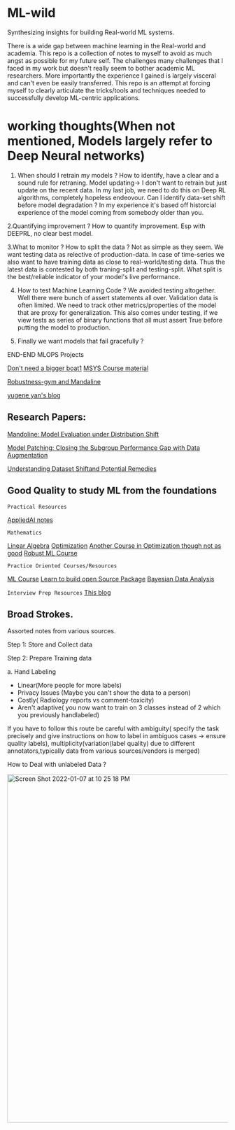 # ML-wild
Synthesizing insights for building Real-world ML systems.

There is a wide gap between machine learning in the Real-world and academia. This repo is a collection of notes to myself to avoid as much angst as possible for my future self. The challenges many challenges that I faced in my work but doesn't really seem to bother academic ML researchers. More importantly the experience I gained is largely visceral and can't even be easily transferred. This repo is an attempt at forcing myself to clearly articulate the tricks/tools and techniques needed to successfully develop ML-centric applications. 

# working thoughts(When not mentioned, Models largely refer to Deep Neural networks)

1. When should I retrain my models ?
How to identify, have a clear and a sound rule for retraning. Model updating-> I don't want to retrain but just update on the recent data. In my last job, we need to do this on Deep RL algorithms, completely hopeless endeovour. Can I identify data-set shift before model degradation ? In my experience it's based off historcial experience of the model coming from somebody older than you.

2.Quantifying improvement ?
How to quantify improvement. Esp with DEEPRL, no clear best model. 

3.What to monitor ? How to split the data ?
Not as simple as they seem. We want testing data as relective of production-data. In case of time-series we also want to have training data as close to real-world/testing data. Thus the latest data is contested by both traning-split and testing-split. What split is the best/reliable indicator of your model's live performance.

4. How to test Machine Learning Code ?
We avoided testing altogether. Well there were bunch of assert statements all over. Validation data is often limited. We need to track other metrics/properties of the model that are proxy for generalization. This also comes under testing, if we view tests as series of binary functions that all must assert True before putting the model to production.

5. Finally we want models that fail gracefully ?



END-END MLOPS Projects

[Don't need a bigger boat1](https://github.com/jacopotagliabue/you-dont-need-a-bigger-boat)
[MSYS Course material](https://github.com/jacopotagliabue/FREE_7773)

[Robustness-gym and Mandaline](https://www.youtube.com/watch?v=mNkqAZ54wGo)

[yugene yan's blog](https://eugeneyan.com/writing/patterns-for-personalization/)


## Research Papers:

[Mandoline: Model Evaluation under Distribution Shift](https://arxiv.org/abs/2107.00643)

[Model Patching: Closing the Subgroup Performance Gap with Data Augmentation](https://arxiv.org/abs/2008.06775)

[Understanding Dataset Shiftand Potential Remedies](https://vectorinstitute.ai/wp-content/uploads/2021/08/ds_project_report_final_august9.pdf)


## Good Quality to study ML from the foundations

`Practical Resources`

[AppliedAI notes](https://github.com/raveendarv/AppliedAiCourse-AssignmentAndNotes)

`Mathematics`

[Linear Algebra](https://www.youtube.com/watch?v=dn_VXccQrJo&list=PLwV-9DG53NDwKJIwF5sANj6Za7qZYywAq)
[Optimization](https://github.com/rishabhk108/AdvancedOptML)
[Another Course in Optimization though not as good](https://cs.uwaterloo.ca/~y328yu/mycourses/794/lecture.html)
[Robust ML Course](https://www.youtube.com/watch?v=txnftFoHHbo)

`Practice Oriented Courses/Resources`

[ML Course](https://github.com/parrt/msds621)
[Learn to build open Source Package](https://jacobtomlinson.dev/series/creating-an-open-source-python-project-from-scratch/)
[Bayesian Data Analysis](https://avehtari.github.io/BDA_course_Aalto/)

`Interview Prep Resources`
[This blog](https://pub.towardsai.net/4-types-of-machine-learning-interview-questions-for-data-scientists-and-machine-learning-engineers-b8135805ce1b)
## Broad Strokes.
Assorted notes from various sources.

Step 1: Store and Collect data

Step 2: Prepare Training data


a. Hand Labeling
- Linear(More people for more labels)
- Privacy Issues (Maybe you can't show the data to a person)
- Costly( Radiology reports vs comment-toxicity)
- Aren't adaptive( you now want to train on 3 classes instead of 2 which you previously handlabeled)

If you have to follow this route be careful with ambiguity( specify the task precisely and give instructions on how to label in ambiguos cases -> ensure quality labels), multiplicity(variation(label quality) due to different annotators,typically data from various sources/vendors is merged)

How to Deal with unlabeled Data ?

<img width="797" alt="Screen Shot 2022-01-07 at 10 25 18 PM" src="https://user-images.githubusercontent.com/21222766/148629986-75e84f18-ede7-4d55-b5b6-2458b68da28a.png">






